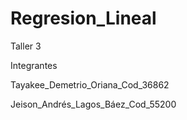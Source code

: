 # Regresion_Lineal
Taller 3

Integrantes

Tayakee_Demetrio_Oriana_Cod_36862

Jeison_Andrés_Lagos_Báez_Cod_55200
